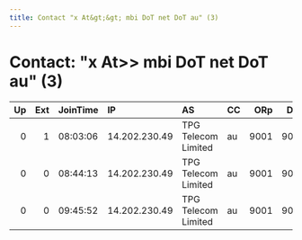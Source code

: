 ```yaml
---
title: Contact "x At&gt;&gt; mbi DoT net DoT au" (3)
---
```


# Contact: "x At&gt;&gt; mbi DoT net DoT au" (3)

|   Up |   Ext | JoinTime   | IP            | AS                  | CC   |   ORp |   Dirp | OS    | Version   | Nickname    |   eFamMembers |
|-----:|------:|:-----------|:--------------|:--------------------|:-----|------:|-------:|:------|:----------|:------------|--------------:|
|    0 |     1 | 08:03:06   | 14.202.230.49 | TPG Telecom Limited | au   |  9001 |   9030 | Linux | 0.3.0.10  | 73rmin470rx |             1 |
|    0 |     0 | 08:44:13   | 14.202.230.49 | TPG Telecom Limited | au   |  9001 |   9030 | Linux | 0.3.0.10  | 73rmin470rx |             1 |
|    0 |     0 | 09:45:52   | 14.202.230.49 | TPG Telecom Limited | au   |  9001 |   9030 | Linux | 0.3.0.10  | 73rmin470rx |             1 |
